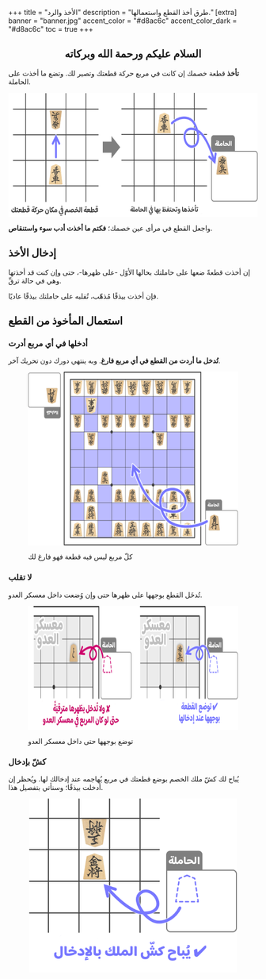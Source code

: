 +++
title = "الأخذ والرد"
description = "طرق أخذ القطع واستعمالها."
[extra]
banner = "banner.jpg"
accent_color = "#d8ac6c"
accent_color_dark = "#d8ac6c"
toc = true
+++

<h2 style="text-align:center">السلام عليكم ورحمة الله وبركاته</h2>

**تأخذ** قطعة خصمك إن كانت في مربع حركة قطعتك وتصير لك. وتضع ما أخذت على الحاملة.

<p><img style="display: block; margin-left: auto; margin-right: auto;" src="rule18-1024x411.png" alt="الأكل" width="auto" height="250" /></p>

واجعل القطع في مرأى عين خصمك؛ **فكتم ما أخذت أدب سوء واستنقاص**.

## إدخال الأخذ

إن أخذت قطعةً ضعها على حاملتك بحالها الأوّل -على ظهرها-، حتى وإن كنت قد أخذتها وهي في حالة ترقِّ.

فإن أخذت بيذقًا مُذهّب، تُقلبه على حاملتك بيذقًا عاديًا.

## استعمال المأخوذ من القطع

### أدخلها في أي مربع أدرت

**تُدخل ما أردت من القطع في أي مربع فارغ**. وبه ينتهي دورك دون تحريك آخر.

<figure>

<p><img style="display: block; margin-left: auto; margin-right: auto;" src="rule19-768x522.png" alt="الإدخال" width="auto" height="350" /></p>
  <figcaption>كلّ مربع ليس فيه قطعة فهو فارغ لك</figcaption>
</figure>

### لا تقلب

تُدخَل القطع بوجهها على ظهرها حتى وإن وُضعت داخل معسكر العدو.

<figure>

<p><img style="display: block; margin-left: auto; margin-right: auto;" src="rule27-768x260.png" alt="معسكر العدو" width="auto" height="250" /></p>
  <figcaption>توضع بوجهها حتى داخل معسكر العدو</figcaption>
</figure>

### كشّ بإدخال

يُباح لك كشّ ملك الخصم بوضع قطعتك في مربع يُهاجمه عند إدخالك لها. ويُحظر إن أدخلت بيذقًا؛ وسنأتي بتفصيل هذا.

<p><img style="display: block; margin-left: auto; margin-right: auto;" src="rule28.png" alt="الإدخال" width="auto" height="350" /></p>